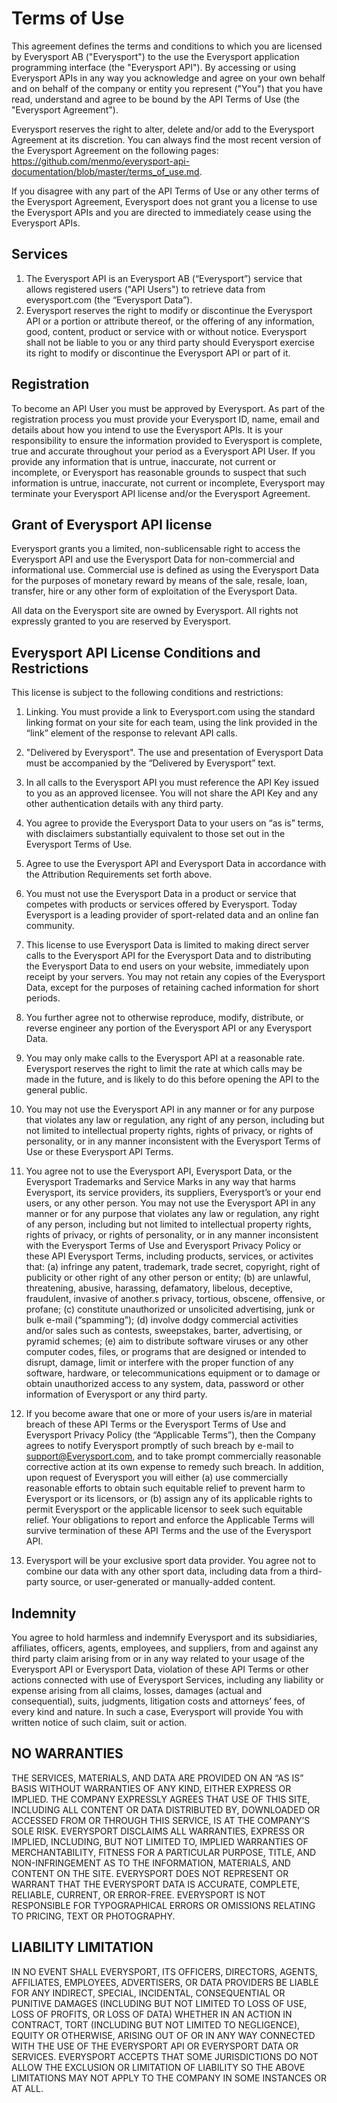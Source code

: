 # Terms of Use
This agreement defines the terms and conditions to which you are licensed by Everysport AB ("Everysport") to the use the Everysport application programming interface (the "Everysport API"). By accessing or using Everysport APIs in any way you acknowledge and agree on your own behalf and on behalf of the company or entity you represent ("You") that you have read, understand and agree to be bound by the API Terms of Use (the "Everysport Agreement").

Everysport reserves the right to alter, delete and/or add to the Everysport Agreement at its discretion. You can always find the most recent version of the Everysport Agreement on the following pages: https://github.com/menmo/everysport-api-documentation/blob/master/terms_of_use.md.

If you disagree with any part of the API Terms of Use or any other terms of the Everysport Agreement, Everysport does not grant you a license to use the Everysport APIs and you are directed to immediately cease using the Everysport APIs.

## Services
1. The Everysport API is an Everysport AB (“Everysport”) service that allows registered users ("API Users") to retrieve data from everysport.com (the “Everysport Data”).
2. Everysport reserves the right to modify or discontinue the Everysport API or a portion or attribute thereof, or the offering of any information, good, content, product or service with or without notice. Everysport shall not be liable to you or any third party should Everysport exercise its right to modify or discontinue the Everysport API or part of it.

## Registration
To become an API User you must be approved by Everysport. As part of the registration process you must provide your Everysport ID, name, email and details about how you intend to use the Everysport APIs. It is your responsibility to ensure the information provided to Everysport is complete, true and accurate throughout your period as a Everysport API User. If you provide any information that is untrue, inaccurate, not current or incomplete, or Everysport has reasonable grounds to suspect that such information is untrue, inaccurate, not current or incomplete, Everysport may terminate your Everysport API license and/or the Everysport Agreement.

## Grant of Everysport API license
Everysport grants you a limited, non-sublicensable right to access the Everysport API and use the Everysport Data for non-commercial and informational use. Commercial use is defined as using the Everysport Data for the purposes of monetary reward by means of the sale, resale, loan, transfer, hire or any other form of exploitation of the Everysport Data.

All data on the Everysport site are owned by Everysport. All rights not expressly granted to you are reserved by Everysport.

## Everysport API License Conditions and Restrictions
This license is subject to the following conditions and restrictions:

1. Linking. You must provide a link to Everysport.com using the standard linking format on your site for each team, using the link provided in the “link” element of the response to relevant API calls.

2. "Delivered by Everysport". The use and presentation of Everysport Data must be accompanied by the “Delivered by Everysport” text.    

3. In all calls to the Everysport API you must reference the API Key issued to you as an approved licensee. You will not share the API Key and any other authentication details with any third party.
4. You agree to provide the Everysport Data to your users on “as is” terms, with disclaimers substantially equivalent to those set out in the Everysport Terms of Use.
5. Agree to use the Everysport API and Everysport Data in accordance with the Attribution Requirements set forth above.
6. You must not use the Everysport Data in a product or service that competes with products or services offered by Everysport. Today Everysport is a leading provider of sport-related data and an online fan community. 
7. This license to use Everysport Data is limited to making direct server calls to the Everysport API for the Everysport Data and to distributing the Everysport Data to end users on your website, immediately upon receipt by your servers. You may not retain any copies of the Everysport Data, except for the purposes of retaining cached information for short periods.
8. You further agree not to otherwise reproduce, modify, distribute, or reverse engineer any portion of the Everysport API or any Everysport Data.
9. You may only make calls to the Everysport API at a reasonable rate. Everysport reserves the right to limit the rate at which calls may be made in the future, and is likely to do this before opening the API to the general public.
10. You may not use the Everysport API in any manner or for any purpose that violates any law or regulation, any right of any person, including but not limited to intellectual property rights, rights of privacy, or rights of personality, or in any manner inconsistent with the Everysport Terms of Use or these Everysport API Terms.
11. You agree not to use the Everysport API, Everysport Data, or the Everysport Trademarks and Service Marks in any way that harms Everysport, its service providers, its suppliers, Everysport’s or your end users, or any other person. You may not use the Everysport API in any manner or for any purpose that violates any law or regulation, any right of any person, including but not limited to intellectual property rights, rights of privacy, or rights of personality, or in any manner inconsistent with the Everysport Terms of Use and Everysport Privacy Policy or these API Everysport Terms, including products, services, or activites that: (a) infringe any patent, trademark, trade secret, copyright, right of publicity or other right of any other person or entity; (b) are unlawful, threatening, abusive, harassing, defamatory, libelous, deceptive, fraudulent, invasive of another.s privacy, tortious, obscene, offensive, or profane; (c) constitute unauthorized or unsolicited advertising, junk or bulk e-mail (“spamming”); (d) involve dodgy commercial activities and/or sales such as contests, sweepstakes, barter, advertising, or pyramid schemes; (e) aim to distribute software viruses or any other computer codes, files, or programs that are designed or intended to disrupt, damage, limit or interfere with the proper function of any software, hardware, or telecommunications equipment or to damage or obtain unauthorized access to any system, data, password or other information of Everysport or any third party.
12. If you become aware that one or more of your users is/are in material breach of these API Terms or the Everysport Terms of Use and Everysport Privacy Policy (the “Applicable Terms”), then the Company agrees to notify Everysport promptly of such breach by e-mail to support@Everysport.com, and to take prompt commercially reasonable corrective action at its own expense to remedy such breach. In addition, upon request of Everysport you will either (a) use commercially reasonable efforts to obtain such equitable relief to prevent harm to Everysport or its licensors, or (b) assign any of its applicable rights to permit Everysport or the applicable licensor to seek such equitable relief. Your obligations to report and enforce the Applicable Terms will survive termination of these API Terms and the use of the Everysport API.

13. Everysport will be your exclusive sport data provider. You agree not to combine our data with any other sport data, including data from a third-party source, or user-generated or manually-added content.


## Indemnity
You agree to hold harmless and indemnify Everysport and its subsidiaries, affiliates, officers, agents, employees, and suppliers, from and against any third party claim arising from or in any way related to your usage of the Everysport API or Everysport Data, violation of these API Terms or other actions connected with use of Everysport Services, including any liability or expense arising from all claims, losses, damages (actual and consequential), suits, judgments, litigation costs and attorneys’ fees, of every kind and nature. In such a case, Everysport will provide You with written notice of such claim, suit or action.

## NO WARRANTIES

THE SERVICES, MATERIALS, AND DATA ARE PROVIDED ON AN “AS IS” BASIS WITHOUT WARRANTIES OF ANY KIND, EITHER EXPRESS OR IMPLIED. THE COMPANY EXPRESSLY AGREES THAT USE OF THIS SITE, INCLUDING ALL CONTENT OR DATA DISTRIBUTED BY, DOWNLOADED OR ACCESSED FROM OR THROUGH THIS SERVICE, IS AT THE COMPANY’S SOLE RISK. EVERYSPORT DISCLAIMS ALL WARRANTIES, EXPRESS OR IMPLIED, INCLUDING, BUT NOT LIMITED TO, IMPLIED WARRANTIES OF MERCHANTABILITY, FITNESS FOR A PARTICULAR PURPOSE, TITLE, AND NON-INFRINGEMENT AS TO THE INFORMATION, MATERIALS, AND CONTENT ON THE SITE. EVERYSPORT DOES NOT REPRESENT OR WARRANT THAT THE EVERYSPORT DATA IS ACCURATE, COMPLETE, RELIABLE, CURRENT, OR ERROR-FREE. EVERYSPORT IS NOT RESPONSIBLE FOR TYPOGRAPHICAL ERRORS OR OMISSIONS RELATING TO PRICING, TEXT OR PHOTOGRAPHY.

## LIABILITY LIMITATION

IN NO EVENT SHALL EVERYSPORT, ITS OFFICERS, DIRECTORS, AGENTS, AFFILIATES, EMPLOYEES, ADVERTISERS, OR DATA PROVIDERS BE LIABLE FOR ANY INDIRECT, SPECIAL, INCIDENTAL, CONSEQUENTIAL OR PUNITIVE DAMAGES (INCLUDING BUT NOT LIMITED TO LOSS OF USE, LOSS OF PROFITS, OR LOSS OF DATA) WHETHER IN AN ACTION IN CONTRACT, TORT (INCLUDING BUT NOT LIMITED TO NEGLIGENCE), EQUITY OR OTHERWISE, ARISING OUT OF OR IN ANY WAY CONNECTED WITH THE USE OF THE EVERYSPORT API OR EVERYSPORT DATA OR SERVICES. EVERYSPORT ACCEPTS THAT SOME JURISDICTIONS DO NOT ALLOW THE EXCLUSION OR LIMITATION OF LIABILITY SO THE ABOVE LIMITATIONS MAY NOT APPLY TO THE COMPANY IN SOME INSTANCES OR AT ALL.



  

 

